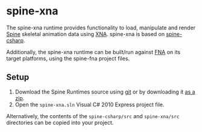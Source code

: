# spine-xna

The spine-xna runtime provides functionality to load, manipulate and render [Spine](http://esotericsoftware.com) skeletal animation data using [XNA](http://msdn.microsoft.com/xna/). spine-xna is based on [spine-csharp](https://github.com/EsotericSoftware/spine-runtimes/tree/master/spine-csharp).

Additionally, the spine-xna runtime can be built/run against [FNA](http://fna-xna.github.io/) on its target platforms, using the spine-fna project files.

## Setup

1. Download the Spine Runtimes source using [git](https://help.github.com/articles/set-up-git) or by downloading it [as a zip](https://github.com/EsotericSoftware/spine-runtimes/archive/master.zip).
2. Open the `spine-xna.sln` Visual C# 2010 Express project file.

Alternatively, the contents of the `spine-csharp/src` and `spine-xna/src` directories can be copied into your project.
